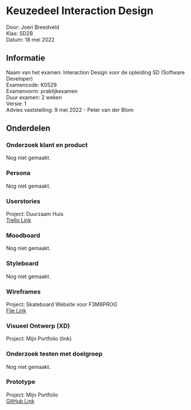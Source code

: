 # Keuzedeel Interaction Design

Door: Joeri Breedveld  
Klas: SD2B  
Datum: 18 mei 2022

## Informatie

Naam van het examen: Interaction Design voor de opleiding SD (Software Developer)  
Examencode: K0529  
Examenvorm: praktijkexamen  
Duur examen: 2 weken  
Versie: 1  
Advies vaststelling: 9 mei 2022 - Peter van der Blom

## Onderdelen

### Onderzoek klant en product

Nog niet gemaakt.

### Persona

Nog niet gemaakt.

### Userstories

Project: Duurzaam Huis  
[Trello Link](https://trello.com/b/jQ1zcgRd/f2m3-duurzaam-huis)

### Moodboard

Nog niet gemaakt.

### Styleboard

Nog niet gemaakt.

### Wireframes

Project: Skateboard Website voor F3M8PROG  
[File Link](https://github.com/duck1s/f3m8-keuzedeel-interaction-design/tree/master/wireframes)

### Visueel Ontwerp (XD)

Project: Mijn Portfolio
(link)

### Onderzoek testen met doelgroep

Nog niet gemaakt.

### Prototype

Project: Mijn Portfolio  
[GitHub Link](https://github.com/duck1s/portfolio-website)
